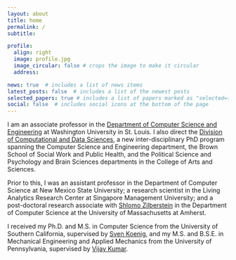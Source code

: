 ```yaml
---
layout: about
title: home
permalink: /
subtitle: 

profile:
  align: right
  image: profile.jpg
  image_circular: false # crops the image to make it circular
  address: 

news: true  # includes a list of news items
latest_posts: false  # includes a list of the newest posts
selected_papers: true # includes a list of papers marked as "selected={true}"
social: false  # includes social icons at the bottom of the page
---
```

I am an associate professor in the [Department of Computer Science and Engineering](https://cse.wustl.edu/)  at Washington University in St. Louis. I also direct the [Division of Computational and Data Sciences](https://datasciences.wustl.edu/), a new inter-disciplinary PhD program spanning the Computer Science and Engineering department, the Brown School of Social Work and Public Health, and the Political Science and Psychology and Brain Sciences departments in the College of Arts and Sciences.

Prior to this, I was an assistant professor in the Department of Computer Science at New Mexico State University; a research scientist in the Living Analytics Research Center at Singapore Management University; and a post-doctoral research associate with [Shlomo Zilberstein](http://rbr.cs.umass.edu/~shlomo/) in the Department of Computer Science at the University of Massachusetts at Amherst.

I received my Ph.D. and M.S. in Computer Science from the University of Southern California, supervised by [Sven Koenig](http://idm-lab.org/), and my M.S. and B.S.E. in Mechanical Engineering and Applied Mechanics from the University of Pennsylvania, supervised by [Vijay Kumar](http://alliance.seas.upenn.edu/~kumar/wiki/).

<!--
Write your biography here. Tell the world about yourself. Link to your favorite [subreddit](http://reddit.com). You can put a picture in, too. The code is already in, just name your picture `prof_pic.jpg` and put it in the `img/` folder.

Put your address / P.O. box / other info right below your picture. You can also disable any of these elements by editing `profile` property of the YAML header of your `_pages/about.md`. Edit `_bibliography/papers.bib` and Jekyll will render your [publications page](/al-folio/publications/) automatically.

Link to your social media connections, too. This theme is set up to use [Font Awesome icons](http://fortawesome.github.io/Font-Awesome/) and [Academicons](https://jpswalsh.github.io/academicons/), like the ones below. Add your Facebook, Twitter, LinkedIn, Google Scholar, or just disable all of them.
-->